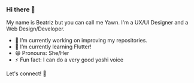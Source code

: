 ### Hi there 👋

My name is Beatriz but you can call me Yawn.
I'm a UX/UI Designer and a Web Design/Developer.

- 🔭 I’m currently working on improving my repositories.
- 🌱 I’m currently learning Flutter!
- 😄 Pronouns: She/Her
- ⚡ Fun fact: I can do a very good yoshi voice

Let's connect! 🙌
